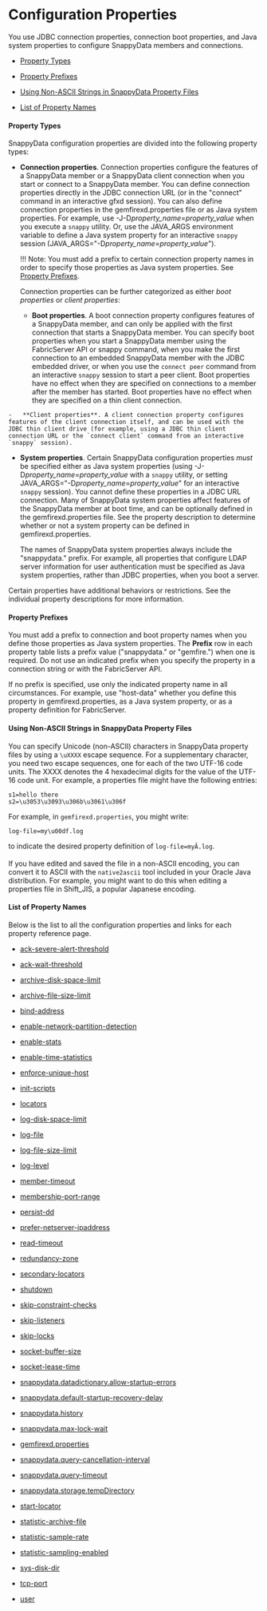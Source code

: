 # Configuration Properties

You use JDBC connection properties, connection boot properties, and Java system properties to configure SnappyData members and connections.

* [Property Types](#property-types)

* [Property Prefixes](#property-prefixes)

* [Using Non-ASCII Strings in SnappyData Property Files](#non-ascii-strings)

* [List of Property Names](#property-names)


<a id="property-types"></a>
#### Property Types

SnappyData configuration properties are divided into the following property types:

-   **Connection properties**. Connection properties configure the features of a SnappyData member or a SnappyData client connection when you start or connect to a SnappyData member. You can define connection properties directly in the JDBC connection URL (or in the "connect" command in an interactive gfxd session). You can also define connection properties in the <span class="ph filepath">gemfirexd.properties</span> file or as Java system properties. For example, use -J-D*property_name*=*property_value* when you execute a `snappy` utility. Or, use the JAVA_ARGS environment variable to define a Java system property for an interactive `snappy` session (JAVA_ARGS="-D*property_name*=*property_value*"). 
   
	!!! Note:
		You must add a prefix to certain connection property names in order to specify those properties as Java system properties. See [Property Prefixes](#property-prefixes). </p>

    Connection properties can be further categorized as either *boot properties* or *client properties*:

    -   **Boot properties**. A boot connection property configures features of a SnappyData member, and can only be applied with the first connection that starts a SnappyData member. You can specify boot properties when you start a SnappyData member using the FabricServer API or snappy command, when you make the first connection to an embedded SnappyData member with the JDBC embedded driver, or when you use the `connect peer` command from an interactive `snappy` session to start a peer client. Boot properties have no effect when they are specified on connections to a member after the member has started. Boot properties have no effect when they are specified on a thin client connection.

<!--
    -   For example, the [server-groups](server-groups.md) property configures a data store's server groups when the data store boots. If you specify `server-groups` on any subsequent connection to the data store, the server group configuration is not changed.
-->    
    -   **Client properties**. A client connection property configures features of the client connection itself, and can be used with the JDBC thin client drive (for example, using a JDBC thin client connection URL or the `connect client` command from an interactive `snappy` session).

-   **System properties**. Certain SnappyData configuration properties *must* be specified either as Java system properties (using -J-D*property_name*=*property_value* with a `snappy` utility, or setting JAVA_ARGS="-D*property_name*=*property_value*" for an interactive `snappy` session). You cannot define these properties in a JDBC URL connection. Many of SnappyData system properties affect features of the SnappyData member at boot time, and can be optionally defined in the <span class="ph filepath">gemfirexd.properties</span> file. See the property description to determine whether or not a system property can be defined in <span class="ph filepath">gemfirexd.properties</span>.

    The names of SnappyData system properties always include the "snappydata." prefix. For example, all properties that configure LDAP server information for user authentication must be specified as Java system properties, rather than JDBC properties, when you boot a server.

Certain properties have additional behaviors or restrictions. See the individual property descriptions for more information.


<a id="property-prefixes"></a>
#### Property Prefixes

You must add a prefix to connection and boot property names when you define those properties as Java system properties. The **Prefix** row in each property table lists a prefix value ("snappydata." or "gemfire.") when one is required. Do not use an indicated prefix when you specify the property in a connection string or with the FabricServer API.

If no prefix is specified, use only the indicated property name in all circumstances. For example, use "host-data" whether you define this property in <span class="ph filepath">gemfirexd.properties</span>, as a Java system property, or as a property definition for FabricServer.

<a id="non-ascii-strings"></a>
#### Using Non-ASCII Strings in SnappyData Property Files

You can specify Unicode (non-ASCII) characters in SnappyData property files by using a `\uXXXX` escape sequence. For a supplementary character, you need two escape sequences, one for each of the two UTF-16 code units. The XXXX denotes the 4 hexadecimal digits for the value of the UTF-16 code unit. For example, a properties file might have the following entries:

``` pre
s1=hello there
s2=\u3053\u3093\u306b\u3061\u306f
```

For example, in `gemfirexd.properties`, you might write:

``` pre
log-file=my\u00df.log
```

to indicate the desired property definition of `log-file=myÃ.log`.

If you have edited and saved the file in a non-ASCII encoding, you can convert it to ASCII with the `native2ascii` tool included in your Oracle Java distribution. For example, you might want to do this when editing a properties file in Shift_JIS, a popular Japanese encoding.

<a id="jdbc_connection_attributes__section_8E297DC67DCE4C97AD5B47F069714C73"></a>

<a id="property-names"></a>
#### List of Property Names
Below is the list to all the configuration properties and links for each property reference page.

- [ack-severe-alert-threshold](ack-severe-alert-threshold.md)

- [ack-wait-threshold](ack-wait-threshold.md)

- [archive-disk-space-limit](archive-disk-space-limit.md)

- [archive-file-size-limit](archive-file-size-limit.md)

- [bind-address](bind-address.md)

- [enable-network-partition-detection](enable-network-partition-detection.md)

- [enable-stats](enable-stats.md)

- [enable-time-statistics](enable-time-statistics.md)

- [enforce-unique-host](enforce-unique-host.md)

- [init-scripts](init-scripts.md)

- [locators](locators.md)

- [log-disk-space-limit](log-disk-space-limit.md)

- [log-file](log-file.md)

- [log-file-size-limit](log-file-size-limit.md)

- [log-level](log-level.md)

- [member-timeout](member-timeout.md)

- [membership-port-range](membership-port-range.md)

- [persist-dd](persist-dd.md)

- [prefer-netserver-ipaddress](prefer-netserver-ipaddress.md)

- [read-timeout](read-timeout.md)

- [redundancy-zone](redundancy-zone.md)

- [secondary-locators](secondary-locators.md)

- [shutdown](shutdown.md)

- [skip-constraint-checks](skip-constraint-checks.md)

- [skip-listeners](skip-listeners.md)

- [skip-locks](skip-locks.md)

- [socket-buffer-size](socket-buffer-size.md)

- [socket-lease-time](socket-lease-time.md)

- [snappydata.datadictionary.allow-startup-errors](snappydata.datadictionary.allow-startup-errors.md)

- [snappydata.default-startup-recovery-delay](snappydata.default-startup-recovery-delay.md)

- [snappydata.history](snappydata.history.md)

- [snappydata.max-lock-wait](snappydata.max-lock-wait.md)

- [gemfirexd.properties](gemfirexd.properties.md)

- [snappydata.query-cancellation-interval](snappydata.query-cancellation-interval.md)

- [snappydata.query-timeout](snappydata.query-timeout.md)

- [snappydata.storage.tempDirectory](snappydata.storage.tempDirectory.md)

- [start-locator](start-locator.md)

- [statistic-archive-file](statistic-archive-file.md)

- [statistic-sample-rate](statistic-sample-rate.md)

- [statistic-sampling-enabled](statistic-sampling-enabled.md)

- [sys-disk-dir](sys-disk-dir.md)

- [tcp-port](tcp-port.md)

- [user](user.md)
